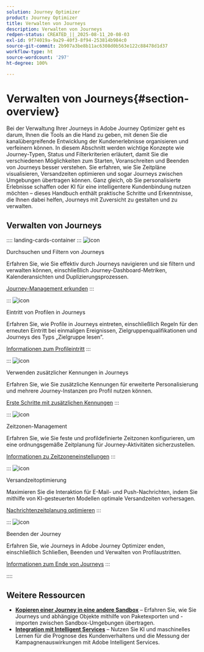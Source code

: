 ```yaml
---
solution: Journey Optimizer
product: Journey Optimizer
title: Verwalten von Journeys
description: Verwalten von Journeys
redpen-status: CREATED_||_2025-08-11_20-08-03
exl-id: 9f74019a-9a29-40f3-8f94-253814b984c0
source-git-commit: 2b907a3be8b11ac6308d0b563e122c88478d1d37
workflow-type: ht
source-wordcount: '297'
ht-degree: 100%

---
```


# Verwalten von Journeys{#section-overview}

Bei der Verwaltung Ihrer Journeys in Adobe Journey Optimizer geht es darum, Ihnen die Tools an die Hand zu geben, mit denen Sie die kanalübergreifende Entwicklung der Kundenerlebnisse organisieren und verfeinern können. In diesem Abschnitt werden wichtige Konzepte wie Journey-Typen, Status und Filterkriterien erläutert, damit Sie die verschiedenen Möglichkeiten zum Starten, Voranschreiten und Beenden von Journeys besser verstehen. Sie erfahren, wie Sie Zeitpläne visualisieren, Versandzeiten optimieren und sogar Journeys zwischen Umgebungen übertragen können. Ganz gleich, ob Sie personalisierte Erlebnisse schaffen oder KI für eine intelligentere Kundenbindung nutzen möchten – dieses Handbuch enthält praktische Schritte und Erkenntnisse, die Ihnen dabei helfen, Journeys mit Zuversicht zu gestalten und zu verwalten.

## Verwalten von Journeys

:::: landing-cards-container
:::
![icon](https://cdn.experienceleague.adobe.com/icons/list-check.svg)

Durchsuchen und Filtern von Journeys

Erfahren Sie, wie Sie effektiv durch Journeys navigieren und sie filtern und verwalten können, einschließlich Journey-Dashboard-Metriken, Kalenderansichten und Duplizierungsprozessen.

[Journey-Management erkunden](../using/building-journeys/journey-ui.md)
:::

:::
![icon](https://cdn.experienceleague.adobe.com/icons/circle-play.svg)

Eintritt von Profilen in Journeys

Erfahren Sie, wie Profile in Journeys eintreten, einschließlich Regeln für den erneuten Eintritt bei einmaligen Ereignissen, Zielgruppenqualifikationen und Journeys des Typs „Zielgruppe lesen”.

[Informationen zum Profileintritt](../using/building-journeys/entry-management.md)
:::

:::
![icon](https://cdn.experienceleague.adobe.com/icons/bullseye.svg)

Verwenden zusätzlicher Kennungen in Journeys

Erfahren Sie, wie Sie zusätzliche Kennungen für erweiterte Personalisierung und mehrere Journey-Instanzen pro Profil nutzen können.

[Erste Schritte mit zusätzlichen Kennungen](../using/building-journeys/supplemental-identifier.md)
:::

:::
![icon](https://cdn.experienceleague.adobe.com/icons/gear.svg)

Zeitzonen-Management

Erfahren Sie, wie Sie feste und profildefinierte Zeitzonen konfigurieren, um eine ordnungsgemäße Zeitplanung für Journey-Aktivitäten sicherzustellen.

[Informationen zu Zeitzoneneinstellungen](../using/building-journeys/timezone-management.md)
:::

:::
![icon](https://cdn.experienceleague.adobe.com/icons/chart-line.svg)

Versandzeitoptimierung

Maximieren Sie die Interaktion für E-Mail- und Push-Nachrichten, indem Sie mithilfe von KI-gesteuerten Modellen optimale Versandzeiten vorhersagen.

[Nachrichtenzeitplanung optimieren](../using/building-journeys/send-time-optimization.md)
:::

:::
![icon](https://cdn.experienceleague.adobe.com/icons/circle-play.svg)

Beenden der Journey

Erfahren Sie, wie Journeys in Adobe Journey Optimizer enden, einschließlich Schließen, Beenden und Verwalten von Profilaustritten.

[Informationen zum Ende von Journeys](../using/building-journeys/end-journey.md)
:::

::::


## Weitere Ressourcen

- **[Kopieren einer Journey in eine andere Sandbox](../using/building-journeys/copy-to-sandbox.md)** – Erfahren Sie, wie Sie Journeys und abhängige Objekte mithilfe von Paketexporten und -importen zwischen Sandbox-Umgebungen übertragen.
- **[Integration mit Intelligent Services](../using/building-journeys/ai-services-overview.md)** – Nutzen Sie KI und maschinelles Lernen für die Prognose des Kundenverhaltens und die Messung der Kampagnenauswirkungen mit Adobe Intelligent Services.
